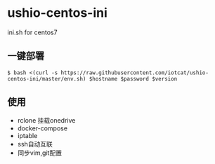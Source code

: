# ushio-centos-ini
ini.sh for centos7

## 一键部署
```
$ bash <(curl -s https://raw.githubusercontent.com/iotcat/ushio-centos-ini/master/env.sh) $hostname $password $version
```

## 使用
 - rclone 挂载onedrive
 - docker-compose
 - iptable
 - ssh自动互联
 - 同步vim,git配置
